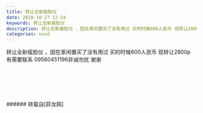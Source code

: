 ```yaml
---
title: 转让全新瘦脸仪
date: 2018-10-27 12:24
keywords: 转让全新瘦脸仪
description: 转让全新瘦脸仪 ，因在家闲置买了没有用过 买的时候600人民币 现转让2800p 有需要联系 09560451196非诚勿扰 谢谢
categories: used
---
```

<td class="t_f" id="postmessage_2174120">

转让全新瘦脸仪 ，因在家闲置买了没有用过 买的时候600人民币 现转让2800p 有需要联系 09560451196非诚勿扰 谢谢<br/>
<img alt="" border="0" class="zoom" data-cf-modified-a1082f25f656d09ceccb1498-="" file="http://www.flw.ph/data/appbyme/upload/image/201810/27/4pPP5e58Neh3.jpg" id="aimg_uk1Eu" lazyloadthumb="1" onclick="" onmouseover="" src="http://www.flw.ph/data/appbyme/upload/image/201810/27/4pPP5e58Neh3.jpg"/><br/>
<br/>
<img alt="" border="0" class="zoom" data-cf-modified-a1082f25f656d09ceccb1498-="" file="http://www.flw.ph/data/appbyme/upload/image/201810/27/BtJG7p8QXQJa.jpg" id="aimg_dh807" lazyloadthumb="1" onclick="" onmouseover="" src="http://www.flw.ph/data/appbyme/upload/image/201810/27/BtJG7p8QXQJa.jpg"/><br/>
<br/>
<img alt="" border="0" class="zoom" data-cf-modified-a1082f25f656d09ceccb1498-="" file="http://www.flw.ph/data/appbyme/upload/image/201810/27/D8BWYANRwCG5.jpg" id="aimg_snFfk" lazyloadthumb="1" onclick="" onmouseover="" src="http://www.flw.ph/data/appbyme/upload/image/201810/27/D8BWYANRwCG5.jpg"/><br/>
<br/>
<img alt="" border="0" class="zoom" data-cf-modified-a1082f25f656d09ceccb1498-="" file="http://www.flw.ph/data/appbyme/upload/image/201810/27/7GMBlazENjxw.jpg" id="aimg_hC4cH" lazyloadthumb="1" onclick="" onmouseover="" src="http://www.flw.ph/data/appbyme/upload/image/201810/27/7GMBlazENjxw.jpg"/><br/>
<br/>
<img alt="" border="0" class="zoom" data-cf-modified-a1082f25f656d09ceccb1498-="" file="http://www.flw.ph/data/appbyme/upload/image/201810/27/U9kjtGYY65jY.jpg" id="aimg_FxhHg" lazyloadthumb="1" onclick="" onmouseover="" src="http://www.flw.ph/data/appbyme/upload/image/201810/27/U9kjtGYY65jY.jpg"/><br/>
<br/>
</td>
###### 转载自[菲龙网]
